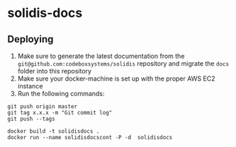 # solidis-docs

## Deploying
1. Make sure to generate the latest documentation from the `git@github.com:codeboxsystems/solidis` repository and migrate the `docs` folder into this repository
2. Make sure your docker-machine is set up with the proper AWS EC2 instance
3. Run the following commands:

```
git push origin master
git tag x.x.x -m "Git commit log"
git push --tags

docker build -t solidisdocs .
docker run --name solidisdocscont -P -d  solidisdocs
```
